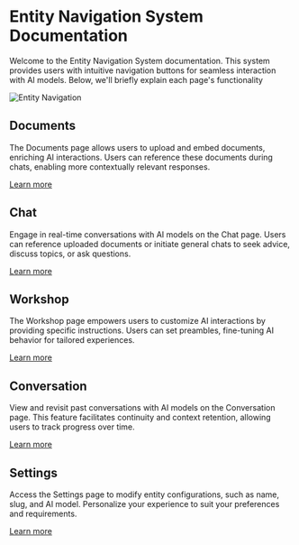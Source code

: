 # Entity Navigation System Documentation

Welcome to the Entity Navigation System documentation. This system provides users with intuitive navigation buttons for seamless interaction with AI models. Below, we'll briefly explain each page's functionality

![Entity Navigation](https://i.imgur.com/R2w69PM.png)

## Documents
The Documents page allows users to upload and embed documents, enriching AI interactions. Users can reference these documents during chats, enabling more contextually relevant responses.

[Learn more](./uploading-and-embedding-files)

## Chat
Engage in real-time conversations with AI models on the Chat page. Users can reference uploaded documents or initiate general chats to seek advice, discuss topics, or ask questions.

[Learn more](./chat-page)

## Workshop
The Workshop page empowers users to customize AI interactions by providing specific instructions. Users can set preambles, fine-tuning AI behavior for tailored experiences.

[Learn more](./get-started-with-workshop)

## Conversation
View and revisit past conversations with AI models on the Conversation page. This feature facilitates continuity and context retention, allowing users to track progress over time.

[Learn more](./conversations-page)

## Settings
Access the Settings page to modify entity configurations, such as name, slug, and AI model. Personalize your experience to suit your preferences and requirements.

[Learn more](./modifying-entity-settings)